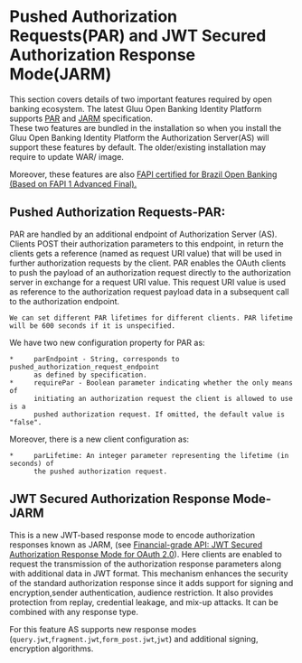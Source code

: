 # Pushed Authorization Requests(PAR) and JWT Secured Authorization Response Mode(JARM)
This section covers details of two important features required by open banking ecosystem. The latest Gluu Open Banking Identity Platform 
supports [PAR](https://datatracker.ietf.org/doc/html/draft-ietf-oauth-par-07) and [JARM](https://openid.net/specs/openid-financial-api-jarm-ID1.html) specification.  
These two features are bundled in the installation so when you install the Gluu Open Banking Identity Platform the Authorization 
Server(AS) will support these features by default. The older/existing installation may require to update WAR/ image. 

Moreover, these features are also [FAPI certified for Brazil Open Banking (Based on FAPI 1 Advanced Final).](https://openid.net/certification/#FAPI_OPs)

## Pushed Authorization Requests-PAR:
PAR are handled by an additional endpoint of Authorization Server (AS). Clients POST their authorization parameters to this endpoint, 
in return the clients gets a reference (named as request URI value) that will be used in further authorization requests by the client. 
PAR enables the OAuth clients to push the payload of an authorization request directly to the authorization server in exchange for a 
request URI value. This request URI value is used as reference to the authorization request payload data in a subsequent call to the 
authorization endpoint.

    We can set different PAR lifetimes for different clients. PAR lifetime will be 600 seconds if it is unspecified.

We have two new configuration property for PAR as:

    *     parEndpoint - String, corresponds to pushed_authorization_request_endpoint 
          as defined by specification.
    *     requirePar - Boolean parameter indicating whether the only means of 
          initiating an authorization request the client is allowed to use is a 
          pushed authorization request. If omitted, the default value is "false".

Moreover, there is a new client configuration as:

    *     parLifetime: An integer parameter representing the lifetime (in seconds) of 
          the pushed authorization request. 

## JWT Secured Authorization Response Mode-JARM
   
This is a new JWT-based response mode to encode authorization responses known as JARM, (see [Financial-grade API: JWT Secured Authorization Response Mode for OAuth 2.0](https://openid.net/specs/openid-financial-api-jarm-ID1.html)). 
Here clients are enabled to request the transmission of the authorization response parameters along with additional data in JWT format. 
This mechanism enhances the security of the standard authorization response since it adds support for signing and encryption,sender authentication, 
audience restriction. It also provides protection from replay, credential leakage, and mix-up attacks. It can be combined with any response type.

For this feature AS supports new response modes (`query.jwt`,`fragment.jwt`,`form_post.jwt`,`jwt`) and additional signing, encryption algorithms. 

